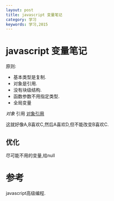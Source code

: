 ```yaml
---
layout: post
title: javascript 变量笔记
category: 学习
keywords: 学习,2015
---
```


# javascript 变量笔记

原则:
+ 基本类型是复制.
+ 对象是引用.
+ 没有块级结构.
+ 函数参数不用指定类型.
+ 全局变量


*对象* 引用
[对象引用](http://7xnnj6.com1.z0.glb.clouddn.com/javascript-var.jpg)

这就好像A,B喜欢C,然后A喜欢D,但不能改变B喜欢C.

## 优化
尽可能不用的变量,给null


# 参考

javascript高级编程.
